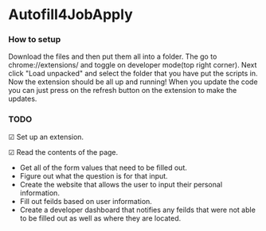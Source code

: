 # Autofill4JobApply
### How to setup
Download the files and then put them all into a folder. The go to chrome://extensions/ and toggle on developer mode(top right corner). Next click "Load unpacked" and select the folder that you have put the scripts in. Now the extension should be all up and running! When you update the code you can just press on the refresh button on the extension to make the updates.

### TODO
☑ Set up an extension.

☑ Read the contents of the page. 
- Get all of the form values that need to be filled out. 
- Figure out what the question is for that input.
- Create the website that allows the user to input their personal information.
- Fill out feilds based on user information.
- Create a developer dashboard that notifies any feilds that were not able to be filled out as well as where they are located.
